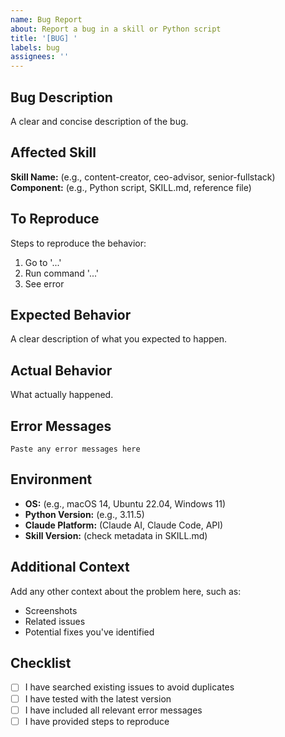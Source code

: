 ```yaml
---
name: Bug Report
about: Report a bug in a skill or Python script
title: '[BUG] '
labels: bug
assignees: ''
---
```


## Bug Description

A clear and concise description of the bug.

## Affected Skill

**Skill Name:** (e.g., content-creator, ceo-advisor, senior-fullstack)
**Component:** (e.g., Python script, SKILL.md, reference file)

## To Reproduce

Steps to reproduce the behavior:
1. Go to '...'
2. Run command '...'
3. See error

## Expected Behavior

A clear description of what you expected to happen.

## Actual Behavior

What actually happened.

## Error Messages

```
Paste any error messages here
```

## Environment

- **OS:** (e.g., macOS 14, Ubuntu 22.04, Windows 11)
- **Python Version:** (e.g., 3.11.5)
- **Claude Platform:** (Claude AI, Claude Code, API)
- **Skill Version:** (check metadata in SKILL.md)

## Additional Context

Add any other context about the problem here, such as:
- Screenshots
- Related issues
- Potential fixes you've identified

## Checklist

- [ ] I have searched existing issues to avoid duplicates
- [ ] I have tested with the latest version
- [ ] I have included all relevant error messages
- [ ] I have provided steps to reproduce

